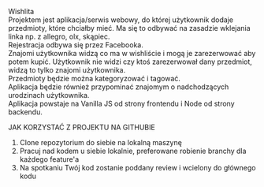 Wishlita<br>
Projektem jest aplikacja/serwis webowy, do której użytkownik dodaje przedmioty, które chciałby mieć. Ma się to odbywać na zasadzie wklejania linka np. z allegro, olx, skąpiec.<br>
Rejestracja odbywa się przez Facebooka.<br>
Znajomi użytkownika widzą co ma w wishliście i mogą je zarezerwować aby potem kupić. Użytkownik nie widzi czy ktoś zarezerwował dany przedmiot, widzą to tylko znajomi użytkownika.<br>
Przedmioty będzie można kategoryzować i tagować.<br>
Aplikacja będzie również przypominać znajomym o nadchodzących urodzinach użytkownika.<br>
Aplikacja powstaje na Vanilla JS od strony frontendu i Node od strony backendu.<br>


JAK KORZYSTAĆ Z PROJEKTU NA GITHUBIE

1. Clone repozytorium do siebie na lokalną maszynę
2. Pracuj nad kodem u siebie lokalnie, preferowane robienie branchy dla każdego feature'a
3. Na spotkaniu Twój kod zostanie poddany review i wcielony do głównego kodu
